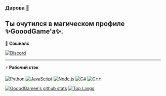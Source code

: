 ### Дарова 👋

Ты очутился в магическом профиле ✨GooodGame'a✨.
---

👥 **Сошиалс**

[![Discord](https://img.shields.io/badge/GooodGame%236666---?logo=discord&style=for-the-badge&color=99AAB5)](https://discord.com)

---

:zap: **Рабочий стэк**

[![Python](https://img.shields.io/badge/Python---?logo=python&style=for-the-badge&color=9cf)](https://python.org)
[![JavaScript](https://img.shields.io/badge/-JavaScript-000?logo=JavaScript&link=https://www.ecma-international.org/&style=for-the-badge)](https://www.ecma-international.org/)
[![Node.js](https://img.shields.io/badge/-Node.js-339933?logo=Node.js&logoColor=white&link=https://nodejs.org&style=for-the-badge)](https://nodejs.org)
[![C#](https://img.shields.io/badge/Csharp-000?logo=C#&logoColor=white&link=https://docs.microsoft.com/ru-ru/dotnet/csharp/&style=for-the-badge)](https://docs.microsoft.com/ru-ru/dotnet/csharp)
[![C++](https://img.shields.io/badge/C++-000?logo=C#&logoColor=white&link=https://docs.microsoft.com/ru-ru/cpp/cpp/?view=vs-2019&style=for-the-badge)](https://docs.microsoft.com/ru-ru/cpp/cpp/?view=vs-2019)

[![GooodGamee's github stats](https://github-readme-stats.vercel.app/api?username=GooodGamee&theme=radical)](https://github.com/anuraghazra/github-readme-stats) [![Top Langs](https://github-readme-stats.vercel.app/api/top-langs/?username=GooodGamee&layout=compact&theme=radical)](https://github.com/anuraghazra/github-readme-stats)
